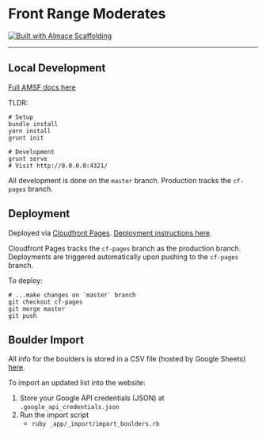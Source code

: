# Front Range Moderates

[![Built with Almace Scaffolding](https://d349cztnlupsuf.cloudfront.net/amsf-badge.svg)](https://sparanoid.com/lab/amsf/)

-----

## Local Development

[Full AMSF docs here](https://sparanoid.com/lab/amsf/getting-started.html)

TLDR:
```
# Setup
bundle install
yarn install
grunt init

# Development
grunt serve
# Visit http://0.0.0.0:4321/
```

All development is done on the `master` branch. Production tracks the `cf-pages` branch.

## Deployment

Deployed via [Cloudfront Pages](https://developers.cloudflare.com/pages/). [Deployment instructions here](https://sparanoid.com/lab/amsf/deployment-methods.html).

Cloudfront Pages tracks the `cf-pages` branch as the production branch. Deployments are triggered automatically upon pushing to the `cf-pages` branch.

To deploy:
```
# ...make changes on `master` branch
git checkout cf-pages
git merge master
git push
```

## Boulder Import

All info for the boulders is stored in a CSV file (hosted by Google Sheets) [here](https://docs.google.com/spreadsheets/d/e/2PACX-1vTnfM5loPJ_myfD7C3ufp1PBRSlnvpQ9xKHD_3zKvj-Vayj5LTLx99GJIHjINNr7rgOB9KvF5ts5oLC/pub?gid=0&single=true&output=csv).

To import an updated list into the website:
1. Store your Google API credentials (JSON) at `.google_api_credentials.json`
1. Run the import script
    - `ruby _app/_import/import_boulders.rb`
